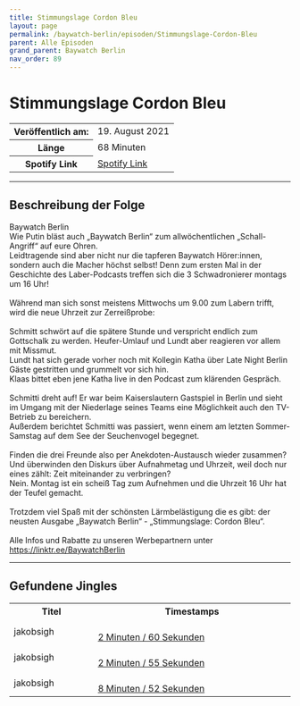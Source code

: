 ```yaml
---
title: Stimmungslage Cordon Bleu
layout: page
permalink: /baywatch-berlin/episoden/Stimmungslage-Cordon-Bleu
parent: Alle Episoden
grand_parent: Baywatch Berlin
nav_order: 89
---
```


# Stimmungslage Cordon Bleu
<table class="resp-table dcf-table dcf-table-responsive dcf-table-bordered dcf-table-striped dcf-w-100%">
                    <tbody>
                        <tr>
                            <th scope="row">Veröffentlich am:</th>
                            <td data-label="Veröffentlich am:">19. August 2021</td>
                        </tr>
                        <tr>
                            <th scope="row">Länge </th>
                            <td data-label="Länge ">68 Minuten</td>
                        </tr><tr>
                                <th scope="row">Spotify Link</th>
                                <td data-label="Spotify Link"><a href="https://open.spotify.com/episode/1qLW59tSjO9EYYsuWfjbL0">Spotify Link</a></td>
                            </tr></tbody>
                </table>

***

## Beschreibung der Folge

<div>
Baywatch Berlin <br> Wie Putin bläst auch „Baywatch Berlin“ zum allwöchentlichen „Schall-Angriff“ auf eure Ohren. <br> Leidtragende sind aber nicht nur die tapferen Baywatch Hörer:innen, sondern auch die Macher höchst selbst! Denn zum ersten Mal in der Geschichte des Laber-Podcasts treffen sich die 3 Schwadronierer montags um 16 Uhr!  <br>  <br> Während man sich sonst meistens Mittwochs um 9.00 zum Labern trifft, wird die neue Uhrzeit zur Zerreißprobe: <br>  <br> Schmitt schwört auf die spätere Stunde und verspricht endlich zum Gottschalk zu werden. Heufer-Umlauf und Lundt aber reagieren vor allem mit Missmut. <br> Lundt hat sich gerade vorher noch mit Kollegin Katha über Late Night Berlin Gäste gestritten und grummelt vor sich hin. <br> Klaas bittet eben jene Katha live in den Podcast zum klärenden Gespräch. <br>  <br> Schmitti dreht auf! Er war beim Kaiserslautern Gastspiel in Berlin und sieht im Umgang mit der Niederlage seines Teams eine Möglichkeit auch den TV-Betrieb zu bereichern. <br> Außerdem berichtet Schmitti was passiert, wenn einem am letzten Sommer-Samstag auf dem See der Seuchenvogel begegnet. <br>  <br> Finden die drei Freunde also per Anekdoten-Austausch wieder zusammen? Und überwinden den Diskurs über Aufnahmetag und Uhrzeit, weil doch nur eines zählt: Zeit miteinander zu verbringen? <br> Nein. Montag ist ein scheiß Tag zum Aufnehmen und die Uhrzeit 16 Uhr hat der Teufel gemacht. <br>  <br> Trotzdem viel Spaß mit der schönsten Lärmbelästigung die es gibt: der neusten Ausgabe „Baywatch Berlin“ - „Stimmungslage: Cordon Bleu“. <br>  <br> Alle Infos und Rabatte zu unseren Werbepartnern unter <a href="https://linktr.ee/BaywatchBerlin">https://linktr.ee/BaywatchBerlin</a>  
</div>

***

## Gefundene Jingles

<table style="display: table;">
                                    <tr>
                                        <th class="tableColumnTitle">Titel</th>
                                        <th class="tableColumnTimestamps">Timestamps</th>
                                    </tr>
                                    <tr>
                                <td markdown="span"  class="tableColumnTitle">jakobsigh</td>
                                <td markdown="span" class="tableColumnTimestamps">
                                <br>
                                <a href="https://open.spotify.com/episode/1qLW59tSjO9EYYsuWfjbL0?t=180">
                                2 Minuten / 60 Sekunden</a>
                                </td></tr><tr>
                                <td markdown="span"  class="tableColumnTitle">jakobsigh</td>
                                <td markdown="span" class="tableColumnTimestamps">
                                <br>
                                <a href="https://open.spotify.com/episode/1qLW59tSjO9EYYsuWfjbL0?t=175">
                                2 Minuten / 55 Sekunden</a>
                                </td></tr><tr>
                                <td markdown="span"  class="tableColumnTitle">jakobsigh</td>
                                <td markdown="span" class="tableColumnTimestamps">
                                <br>
                                <a href="https://open.spotify.com/episode/1qLW59tSjO9EYYsuWfjbL0?t=532">
                                8 Minuten / 52 Sekunden</a>
                                </td></tr></table>
